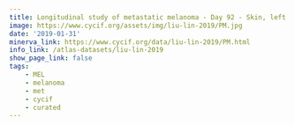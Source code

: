 ```yaml
---
title: Longitudinal study of metastatic melanoma - Day 92 - Skin, left groin (T19)
image: https://www.cycif.org/assets/img/liu-lin-2019/PM.jpg
date: '2019-01-31'
minerva_link: https://www.cycif.org/data/liu-lin-2019/PM.html
info_link: /atlas-datasets/liu-lin-2019
show_page_link: false
tags: 
    - MEL
    - melanoma
    - met
    - cycif
    - curated
---
```

